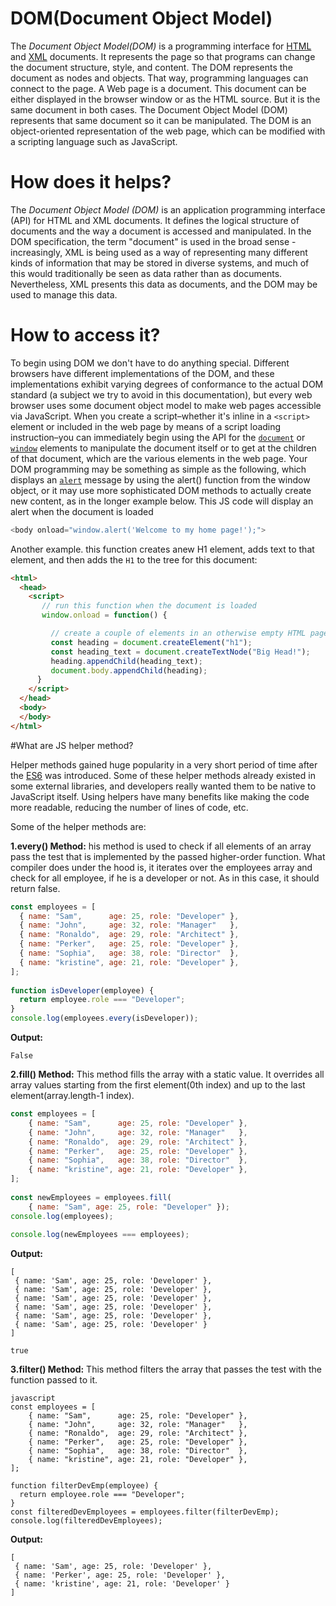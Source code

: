 # DOM(Document Object Model)
The *Document Object Model(DOM)* is a programming interface for [HTML](https://www.google.com) and [XML](https://www.google.com) documents. It represents the page so that programs can change the document structure, style, and content. The DOM represents the document as nodes and objects. That way, programming languages can connect to the page.
A Web page is a document. This document can be either displayed in the browser window or as the HTML source. But it is the same document in both cases. The Document Object Model (DOM) represents that same document so it can be manipulated. The DOM is an object-oriented representation of the web page, which can be modified with a scripting language such as JavaScript.

# How does it helps?
The *Document Object Model (DOM)* is an application programming interface (API) for HTML and XML documents. It defines the logical structure of documents and the way a document is accessed and manipulated. In the DOM specification, the term "document" is used in the broad sense - increasingly, XML is being used as a way of representing many different kinds of information that may be stored in diverse systems, and much of this would traditionally be seen as data rather than as documents. Nevertheless, XML presents this data as documents, and the DOM may be used to manage this data.

# How to access it?
To begin using DOM we don't have to do anything special. Different browsers have different implementations of the DOM, and these implementations exhibit varying degrees of conformance to the actual DOM standard (a subject we try to avoid in this documentation), but every web browser uses some document object model to make web pages accessible via JavaScript.
When you create a script–whether it's inline in a `<script>` element or included in the web page by means of a script loading instruction–you can immediately begin using the API for the [`document`](https://www.google.com) or [`window`](https://www.google.com) elements to manipulate the document itself or to get at the children of that document, which are the various elements in the web page. Your DOM programming may be something as simple as the following, which displays an [`alert`](https://www.google.com) message by using the alert() function from the window object, or it may use more sophisticated DOM methods to actually create new content, as in the longer example below.
 This JS code will display an alert when the document is loaded
 ```javascript
 <body onload="window.alert('Welcome to my home page!');">
 ```
Another example. this function creates anew H1 element, adds text to that element, and then adds the `H1` to the tree for this document:
```HTML
<html>
  <head>
    <script>
       // run this function when the document is loaded
       window.onload = function() {

         // create a couple of elements in an otherwise empty HTML page
         const heading = document.createElement("h1");
         const heading_text = document.createTextNode("Big Head!");
         heading.appendChild(heading_text);
         document.body.appendChild(heading);
      }
    </script>
  </head>
  <body>
  </body>
</html>
```

#What are JS helper method?

Helper methods gained huge popularity in a very short period of time after the [ES6](https://www.google.com) was introduced. Some of these helper methods already existed in some external libraries, and developers really wanted them to be native to JavaScript itself. Using helpers have many benefits like making the code more readable, reducing the number of lines of code, etc.

   Some of the helper methods are:
   
__1.every() Method:__ his method is used to check if all elements of an array pass the test that is implemented by the passed higher-order function. What compiler does under the hood is, it iterates over the employees array and check for all employee, if he is a developer or not. As in this case, it should return false.
```javascript
const employees = [
  { name: "Sam",      age: 25, role: "Developer" },
  { name: "John",     age: 32, role: "Manager"   },
  { name: "Ronaldo",  age: 29, role: "Architect" },
  { name: "Perker",   age: 25, role: "Developer" },
  { name: "Sophia",   age: 38, role: "Director"  },
  { name: "kristine", age: 21, role: "Developer" },
];
  
function isDeveloper(employee) {
  return employee.role === "Developer";
}
console.log(employees.every(isDeveloper));
```
__Output:__
```
False
```
__2.fill() Method:__ This method fills the array with a static value. It overrides all array values starting from the first element(0th index) and up to the last element(array.length-1 index).
```javascript
const employees = [
    { name: "Sam",      age: 25, role: "Developer" },
    { name: "John",     age: 32, role: "Manager"   },
    { name: "Ronaldo",  age: 29, role: "Architect" },
    { name: "Perker",   age: 25, role: "Developer" },
    { name: "Sophia",   age: 38, role: "Director"  },
    { name: "kristine", age: 21, role: "Developer" },
];
          
const newEmployees = employees.fill(
    { name: "Sam", age: 25, role: "Developer" });
console.log(employees);
  
console.log(newEmployees === employees);
```
__Output:__
```
[
 { name: 'Sam', age: 25, role: 'Developer' },
 { name: 'Sam', age: 25, role: 'Developer' },
 { name: 'Sam', age: 25, role: 'Developer' },
 { name: 'Sam', age: 25, role: 'Developer' },
 { name: 'Sam', age: 25, role: 'Developer' },
 { name: 'Sam', age: 25, role: 'Developer' }
]

true
```
__3.filter() Method:__ This method filters the array that passes the test with the function passed to it.

```
javascript
const employees = [
    { name: "Sam",      age: 25, role: "Developer" },
    { name: "John",     age: 32, role: "Manager"   },
    { name: "Ronaldo",  age: 29, role: "Architect" },
    { name: "Perker",   age: 25, role: "Developer" },
    { name: "Sophia",   age: 38, role: "Director"  },
    { name: "kristine", age: 21, role: "Developer" },
];
          
function filterDevEmp(employee) {
  return employee.role === "Developer";
}
const filteredDevEmployees = employees.filter(filterDevEmp);
console.log(filteredDevEmployees);
```
__Output:__
```
[
 { name: 'Sam', age: 25, role: 'Developer' },
 { name: 'Perker', age: 25, role: 'Developer' },
 { name: 'kristine', age: 21, role: 'Developer' }
]
```
